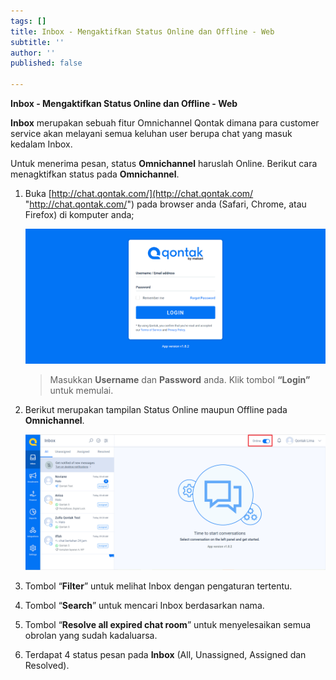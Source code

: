 ```yaml
---
tags: []
title: Inbox - Mengaktifkan Status Online dan Offline - Web
subtitle: ''
author: ''
published: false

---
```

**Inbox - Mengaktifkan Status Online dan Offline - Web**

**Inbox** merupakan sebuah fitur Omnichannel Qontak dimana para customer service akan melayani semua keluhan user berupa chat yang masuk kedalam Inbox.

Untuk menerima pesan, status **Omnichannel** haruslah Online. Berikut cara menagktifkan status pada **Omnichannel**.

1. Buka [http://chat.qontak.com/](http://chat.qontak.com/ "http://chat.qontak.com/") pada browser anda (Safari, Chrome, atau Firefox) di komputer anda;

   ![](/uploads/login-qontak-c.png)

   > Masukkan **Username** dan **Password** anda. Klik tombol **“Login”** untuk memulai.
2. Berikut merupakan tampilan Status Online maupun Offline pada **Omnichannel**.

   ![](/uploads/online1.PNG)
3. Tombol “**Filter**” untuk melihat Inbox dengan pengaturan tertentu.
4. Tombol “**Search**” untuk mencari Inbox berdasarkan nama.
5. Tombol “**Resolve all expired chat room**” untuk menyelesaikan semua obrolan yang sudah kadaluarsa.
6. Terdapat 4 status pesan pada **Inbox** (All, Unassigned, Assigned dan Resolved).